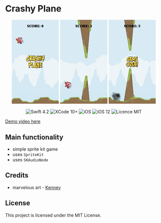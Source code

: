 #  Crashy Plane

<div align = "center">
<img src="/screens/1.jpeg" width="30%">        
<img src="/screens/2.jpeg" width="30%">       
<img src="/screens/3.jpeg" width="30%">       
</div>

<p align="center">
<img src="https://img.shields.io/badge/Swift-4.2-orange.svg" alt="Swift 4.2"/>
<img src="https://img.shields.io/badge/Xcode-10%2B-brightgreen.svg" alt="XCode 10+"/>
<img src="https://img.shields.io/badge/platform-iOS-green.svg" alt="iOS"/>
<img src="https://img.shields.io/badge/iOS-12%2B-brightgreen.svg" alt="iOS 12"/>
<img src="https://img.shields.io/badge/licence-MIT-lightgray.svg" alt="Licence MIT"/>
</p>

[Demo video here](https://youtu.be/Ej8h-AmEejA)

## Main functionality
* simple sprite kit game
* uses `SpriteKit`
* uses `SKAudioNode`

## Credits
* marvelous art - [Kenney](https://opengameart.org/users/kenney)

## License

This project is licensed under the MIT License.